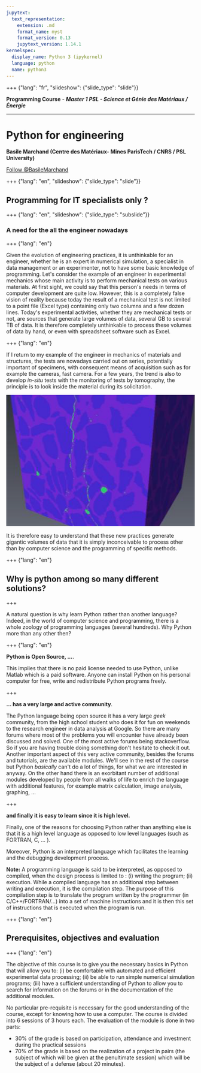 ```yaml
---
jupytext:
  text_representation:
    extension: .md
    format_name: myst
    format_version: 0.13
    jupytext_version: 1.14.1
kernelspec:
  display_name: Python 3 (ipykernel)
  language: python
  name: python3
---
```


+++ {"lang": "fr", "slideshow": {"slide_type": "slide"}}

**Programming Course** - ***Master 1 PSL - Science et Génie des Matériaux / Énergie*** 

---------------

# Python for engineering

**Basile Marchand (Centre des Matériaux- Mines ParisTech / CNRS / PSL University)**

<div>
<a href="https://twitter.com/BasileMarchand?ref_src=twsrc%5Etfw" class="twitter-follow-button" data-size="large" data-text="Follow me on Twitter" data-show-count="false">Follow @BasileMarchand</a><script async src="https://platform.twitter.com/widgets.js" charset="utf-8"></script>
</div>

+++ {"lang": "en", "slideshow": {"slide_type": "slide"}}

## Programming for IT specialists only ?

+++ {"lang": "en", "slideshow": {"slide_type": "subslide"}}

### A need for the all the engineer nowadays

+++ {"lang": "en"}

Given the evolution of engineering practices, it is unthinkable for an engineer, whether he is an expert in numerical simulation, a specialist in data management or an experimenter, not to have some basic knowledge of programming. Let's consider the example of an engineer in experimental mechanics whose main activity is to perform mechanical tests on various materials. At first sight, we could say that this person's needs in terms of computer development are quite low. However, this is a completely false vision of reality because today the result of a mechanical test is not limited to a point file (Excel type) containing only two columns and a few dozen lines. Today's experimental activities, whether they are mechanical tests or not, are sources that generate large volumes of data, several GB to several TB of data. It is therefore completely unthinkable to process these volumes of data by hand, or even with spreadsheet software such as Excel. 

+++ {"lang": "en"}

If I return to my example of the engineer in mechanics of materials and structures, the tests are nowadays carried out on series, potentially important of specimens, with consequent means of acquisition such as for example the cameras, fast camera. For a few years, the trend is also to develop *in-situ* tests with the monitoring of tests by tomography, the principle is to look inside the material during its solicitation.

![](media/in-situ-avizo.png)

It is therefore easy to understand that these new practices generate gigantic volumes of data that it is simply inconceivable to process other than by computer science and the programming of specific methods. 

+++ {"lang": "en"}

## Why is python among so many different solutions?

+++

A natural question is why learn Python rather than another language? Indeed, in the world of computer science and programming, there is a whole zoology of programming languages (several hundreds). Why Python more than any other then? 

+++ {"lang": "en"}

**Python is Open Source, ...**.

This implies that there is no paid license needed to use Python, unlike Matlab which is a paid software. Anyone can install Python on his personal computer for free, write and redistribute Python programs freely.

+++

**... has a very large and active community**.

The Python language being open source it has a very large *geek* community, from the high school student who does it for fun on weekends to the research engineer in data analysis at Google. So there are many forums where most of the problems you will encounter have already been discussed and solved. One of the most active forums being stackoverflow. So if you are having trouble doing something don't hesitate to check it out. 
Another important aspect of this very active community, besides the forums and tutorials, are the available modules. We'll see in the rest of the course but Python *basically* can't do a lot of things, for what we are interested in anyway. On the other hand there is an exorbitant number of additional modules developed by people from all walks of life to enrich the language with additional features, for example matrix calculation, image analysis, graphing, ...

+++

**and finally it is easy to learn since it is high level.**

Finally, one of the reasons for choosing Python rather than anything else is that it is a high level language as opposed to low level languages (such as FORTRAN, C, ... ). 


Moreover, Python is an interpreted language which facilitates the learning and the debugging development process. 

**Note:** A programming language is said to be interpreted, as opposed to compiled, when the design process is limited to : (i) writing the program; (ii) execution. While a compiled language has an additional step between writing and execution, it is the compilation step. The purpose of this compilation step is to translate the program written by the programmer (in C/C++/FORTRAN/...) into a set of machine instructions and it is then this set of instructions that is executed when the program is run.

+++ {"lang": "en"}

## Prerequisites, objectives and evaluation

+++ {"lang": "en"}

The objective of this course is to give you the necessary basics in Python that will allow you to: (i) be comfortable with automated and efficient experimental data processing; (ii) be able to run simple numerical simulation programs; (iii) have a sufficient understanding of Python to allow you to search for information on the forums or in the documentation of the additional modules.

No particular pre-requisite is necessary for the good understanding of the course, except for knowing how to use a computer. The course is divided into 6 sessions of 3 hours each. The evaluation of the module is done in two parts: 
* 30% of the grade is based on participation, attendance and investment during the practical sessions
* 70% of the grade is based on the realization of a project in pairs (the subject of which will be given at the penultimate session) which will be the subject of a defense (about 20 minutes).
